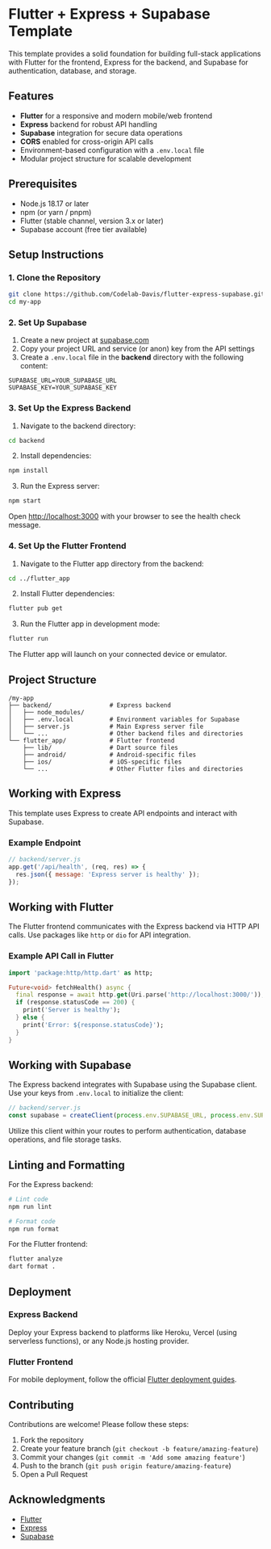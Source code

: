 # Flutter + Express + Supabase Template

This template provides a solid foundation for building full-stack applications with Flutter for the frontend, Express for the backend, and Supabase for authentication, database, and storage.

## Features

- **Flutter** for a responsive and modern mobile/web frontend
- **Express** backend for robust API handling
- **Supabase** integration for secure data operations
- **CORS** enabled for cross-origin API calls
- Environment-based configuration with a `.env.local` file
- Modular project structure for scalable development

## Prerequisites

- Node.js 18.17 or later
- npm (or yarn / pnpm)
- Flutter (stable channel, version 3.x or later)
- Supabase account (free tier available)

## Setup Instructions

### 1. Clone the Repository

```bash
git clone https://github.com/Codelab-Davis/flutter-express-supabase.git my-app
cd my-app
```

### 2. Set Up Supabase

1. Create a new project at [supabase.com](https://supabase.com)
2. Copy your project URL and service (or anon) key from the API settings
3. Create a `.env.local` file in the **backend** directory with the following content:

```
SUPABASE_URL=YOUR_SUPABASE_URL
SUPABASE_KEY=YOUR_SUPABASE_KEY
```

### 3. Set Up the Express Backend

1. Navigate to the backend directory:

```bash
cd backend
```

2. Install dependencies:

```bash
npm install
```

3. Run the Express server:

```bash
npm start
```

Open [http://localhost:3000](http://localhost:3000) with your browser to see the health check message.

### 4. Set Up the Flutter Frontend

1. Navigate to the Flutter app directory from the backend:

```bash
cd ../flutter_app
```

2. Install Flutter dependencies:

```bash
flutter pub get
```

3. Run the Flutter app in development mode:

```bash
flutter run
```

The Flutter app will launch on your connected device or emulator.

## Project Structure

```
/my-app
├── backend/                # Express backend
│   ├── node_modules/       
│   ├── .env.local          # Environment variables for Supabase
│   ├── server.js           # Main Express server file
│   └── ...                 # Other backend files and directories
└── flutter_app/            # Flutter frontend
    ├── lib/                # Dart source files
    ├── android/            # Android-specific files
    ├── ios/                # iOS-specific files
    └── ...                 # Other Flutter files and directories
```

## Working with Express

This template uses Express to create API endpoints and interact with Supabase.

### Example Endpoint

```js
// backend/server.js
app.get('/api/health', (req, res) => {
  res.json({ message: 'Express server is healthy' });
});
```

## Working with Flutter

The Flutter frontend communicates with the Express backend via HTTP API calls. Use packages like `http` or `dio` for API integration.

### Example API Call in Flutter

```dart
import 'package:http/http.dart' as http;

Future<void> fetchHealth() async {
  final response = await http.get(Uri.parse('http://localhost:3000/'));
  if (response.statusCode == 200) {
    print('Server is healthy');
  } else {
    print('Error: ${response.statusCode}');
  }
}
```

## Working with Supabase

The Express backend integrates with Supabase using the Supabase client. Use your keys from `.env.local` to initialize the client:

```js
// backend/server.js
const supabase = createClient(process.env.SUPABASE_URL, process.env.SUPABASE_KEY);
```

Utilize this client within your routes to perform authentication, database operations, and file storage tasks.

## Linting and Formatting

For the Express backend:

```bash
# Lint code
npm run lint

# Format code
npm run format
```

For the Flutter frontend:

```bash
flutter analyze
dart format .
```

## Deployment

### Express Backend

Deploy your Express backend to platforms like Heroku, Vercel (using serverless functions), or any Node.js hosting provider.

### Flutter Frontend

For mobile deployment, follow the official [Flutter deployment guides](https://docs.flutter.dev/deployment).

## Contributing

Contributions are welcome! Please follow these steps:

1. Fork the repository
2. Create your feature branch (`git checkout -b feature/amazing-feature`)
3. Commit your changes (`git commit -m 'Add some amazing feature'`)
4. Push to the branch (`git push origin feature/amazing-feature`)
5. Open a Pull Request

## Acknowledgments

- [Flutter](https://flutter.dev)
- [Express](https://expressjs.com)
- [Supabase](https://supabase.com)
